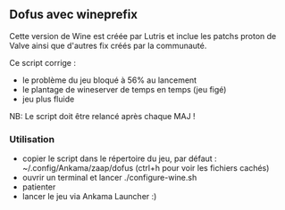 ## Dofus avec wineprefix

Cette version de Wine est créée par Lutris et inclue les patchs proton de Valve ainsi que d'autres fix créés par la communauté.

Ce script corrige :
- le problème du jeu bloqué à 56% au lancement
- le plantage de wineserver de temps en temps (jeu figé)
- jeu plus fluide

NB: Le script doit être relancé après chaque MAJ !

### Utilisation
- copier le script dans le répertoire du jeu, par défaut : ~/.config/Ankama/zaap/dofus (ctrl+h pour voir les fichiers cachés)
- ouvrir un terminal et lancer ./configure-wine.sh
- patienter 
- lancer le jeu via Ankama Launcher :)
